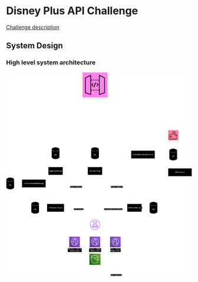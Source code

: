 # Disney Plus API Challenge

[Challenge description](./CHALLENGE.md)

## System Design

### High level system architecture

![High level system architecture](./high%20level%20diagram.drawio.png)
